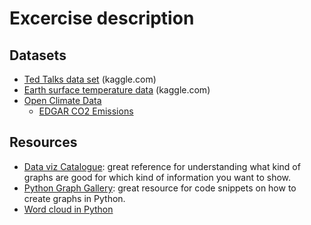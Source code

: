 # Excercise description

## Datasets

 * [Ted Talks data set](https://www.kaggle.com/rounakbanik/ted-talks) (kaggle.com)
 * [Earth surface temperature data](https://www.kaggle.com/berkeleyearth/climate-change-earth-surface-temperature-data) (kaggle.com)
 * [Open Climate Data](http://openclimatedata.net/)
    * [EDGAR CO2 Emissions](https://github.com/openclimatedata/edgar-co2-emissions)
 
 
## Resources
 * [Data viz Catalogue](https://datavizcatalogue.com): great reference for understanding what kind of graphs are good for which kind of information you want to show.
 * [Python Graph Gallery](https://python-graph-gallery.com/): great resource for code snippets on how to create graphs in Python. 
 * [Word cloud in Python](https://www.kaggle.com/y983zhan/word-cloud-with-python)
